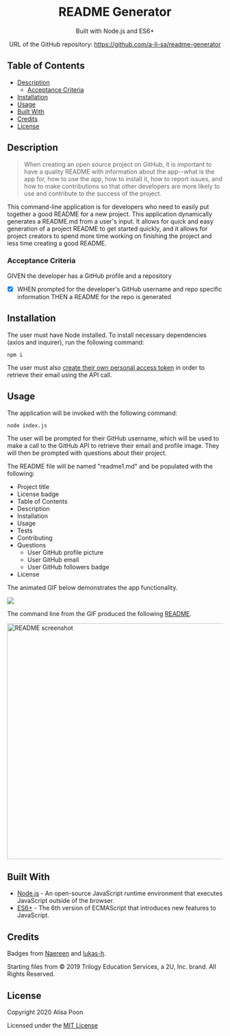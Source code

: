 <div align="center">

# README Generator

Built with Node.js and ES6+

URL of the GitHub repository: https://github.com/a-li-sa/readme-generator

</div>

## Table of Contents 

* [Description](#description)
  * [Acceptance Criteria](#acceptance-criteria)
* [Installation](#installation)
* [Usage](#usage)
* [Built With](#built-with)
* [Credits](#credits)
* [License](#license)

## Description

>When creating an open source project on GitHub, it is important to have a quality README with information about the app--what is the app for, how to use the app, how to install it, how to report issues, and how to make contributions so that other developers are more likely to use and contribute to the success of the project.

This command-line application is for developers who need to easily put together a good README for a new project. This application dynamically generates a README.md from a user's input. It allows for quick and easy generation of a project README to get started quickly, and it allows for project creators to spend more time working on finishing the project and less time creating a good README.

### Acceptance Criteria 

GIVEN the developer has a GitHub profile and a repository

- [x] WHEN prompted for the developer's GitHub username and repo specific information THEN a README for the repo is generated

## Installation

The user must have Node installed. To install necessary dependencies (axios and inquirer), run the following command:
```
npm i
```

The user must also [create their own personal access token](https://docs.github.com/en/github/authenticating-to-github/creating-a-personal-access-token) in order to retrieve their email using the API call.

## Usage

The application will be invoked with the following command:

```
node index.js
```
The user will be prompted for their GitHub username, which will be used to make a call to the GitHub API to retrieve their email and profile image. They will then be prompted with questions about their project.

The README file will be named "readme1.md" and be populated with the following:

* Project title
* License badge
* Table of Contents
* Description
* Installation
* Usage
* Tests
* Contributing
* Questions
  * User GitHub profile picture
  * User GitHub email
  * User GitHub followers badge
* License

The animated GIF below demonstrates the app functionality.

![](utils/assets/readme.gif)

The command line from the GIF produced the following [README](https://github.com/a-li-sa/readme-generator/blob/master/readme1.md).

<img src='https://i.imgur.com/JafNhOG.jpg' width='550px' alt='README screenshot'>


## Built With

* [Node.js](https://nodejs.org/en/) - An open-source JavaScript runtime environment that executes JavaScript outside of the browser. 
* [ES6+](http://www.ecma-international.org/ecma-262/6.0/) - The 6th version of ECMAScript that introduces new features to JavaScript.

## Credits

Badges from [Naereen](https://github.com/Naereen/badges) and [lukas-h](https://gist.github.com/lukas-h/2a5d00690736b4c3a7ba).

Starting files from © 2019 Trilogy Education Services, a 2U, Inc. brand. All Rights Reserved.


## License

Copyright 2020 Alisa Poon

Licensed under the [MIT License](https://opensource.org/licenses/MIT)

